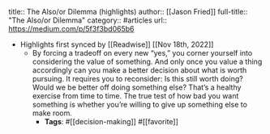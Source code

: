 title:: The Also/or Dilemma (highlights)
author:: [[Jason Fried]]
full-title:: "The Also/or Dilemma"
category:: #articles
url:: https://medium.com/p/5f3f3bd065b6

- Highlights first synced by [[Readwise]] [[Nov 18th, 2022]]
	- By forcing a tradeoff on every new “yes,” you corner yourself into considering the value of something. And only once you value a thing accordingly can you make a better decision about what is worth pursuing. It requires you to reconsider: Is this still worth doing? Would we be better off doing something else? That’s a healthy exercise from time to time. The true test of how bad you want something is whether you’re willing to give up something else to make room.
		- **Tags**: #[[decision-making]] #[[favorite]]